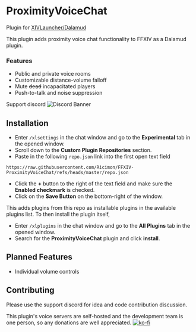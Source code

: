 # ProximityVoiceChat

Plugin for [XIVLauncher/Dalamud](https://goatcorp.github.io/)

This plugin adds proximity voice chat functionality to FFXIV as a Dalamud plugin.

### Features
- Public and private voice rooms
- Customizable distance-volume falloff
- Mute ~~dead~~ incapacitated players
- Push-to-talk and noise suppression

Support discord
![Discord Banner](https://discord.com/api/guilds/669688899248979968/widget.png?style=banner2)

## Installation
- Enter `/xlsettings` in the chat window and go to the **Experimental** tab in the opened window.
- Scroll down to the **Custom Plugin Repositories** section.
- Paste in the following `repo.json` link into the first open text field
```
https://raw.githubusercontent.com/Ricimon/FFXIV-ProximityVoiceChat/refs/heads/master/repo.json
```
- Click the **+** button to the right of the text field and make sure the **Enabled checkmark** is checked.
- Click on the **Save Button** on the bottom-right of the window.

This adds plugins from this repo as installable plugins in the available plugins list. To then install the plugin itself,

- Enter `/xlplugins` in the chat window and go to the **All Plugins** tab in the opened window.
- Search for the **ProximityVoiceChat** plugin and click **install**.

## Planned Features
- Individual volume controls

## Contributing
Please use the support discord for idea and code contribution discussion.

This plugin's voice servers are self-hosted and the development team is one person, so any donations are well appreciated.
[![ko-fi](https://www.ko-fi.com/img/githubbutton_sm.svg)](https://ko-fi.com/ricimon)